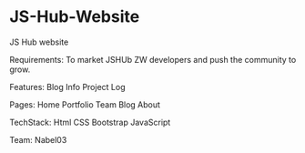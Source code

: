 # JS-Hub-Website
JS Hub website 

Requirements:
To market JSHUb ZW developers and push the community to grow.

Features:
Blog
Info 
Project Log

Pages:
Home
Portfolio
Team 
Blog
About

TechStack:
Html
CSS 
Bootstrap
JavaScript

Team:
Nabel03
